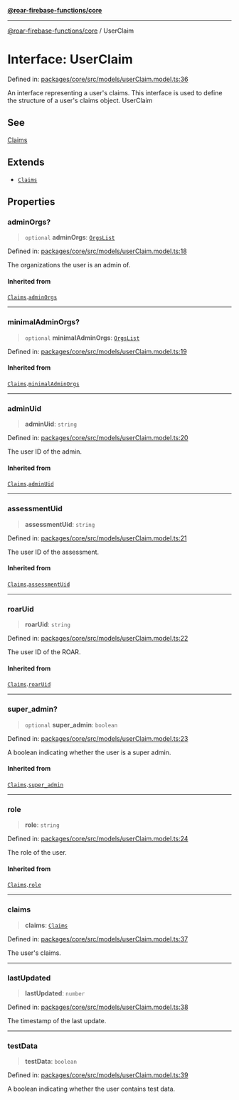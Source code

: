 [**@roar-firebase-functions/core**](../README.md)

---

[@roar-firebase-functions/core](../README.md) / UserClaim

# Interface: UserClaim

Defined in: [packages/core/src/models/userClaim.model.ts:36](https://github.com/yeatmanlab/roar-firebase-functions/blob/0fc701649174b7557e55644b1065be2fa3d3d7ca/packages/core/src/models/userClaim.model.ts#L36)

An interface representing a user's claims.
This interface is used to define the structure of a user's claims object.
UserClaim

## See

[Claims](Claims.md)

## Extends

- [`Claims`](Claims.md)

## Properties

### adminOrgs?

> `optional` **adminOrgs**: [`OrgsList`](OrgsList.md)

Defined in: [packages/core/src/models/userClaim.model.ts:18](https://github.com/yeatmanlab/roar-firebase-functions/blob/0fc701649174b7557e55644b1065be2fa3d3d7ca/packages/core/src/models/userClaim.model.ts#L18)

The organizations the user is an admin of.

#### Inherited from

[`Claims`](Claims.md).[`adminOrgs`](Claims.md#adminorgs)

---

### minimalAdminOrgs?

> `optional` **minimalAdminOrgs**: [`OrgsList`](OrgsList.md)

Defined in: [packages/core/src/models/userClaim.model.ts:19](https://github.com/yeatmanlab/roar-firebase-functions/blob/0fc701649174b7557e55644b1065be2fa3d3d7ca/packages/core/src/models/userClaim.model.ts#L19)

#### Inherited from

[`Claims`](Claims.md).[`minimalAdminOrgs`](Claims.md#minimaladminorgs)

---

### adminUid

> **adminUid**: `string`

Defined in: [packages/core/src/models/userClaim.model.ts:20](https://github.com/yeatmanlab/roar-firebase-functions/blob/0fc701649174b7557e55644b1065be2fa3d3d7ca/packages/core/src/models/userClaim.model.ts#L20)

The user ID of the admin.

#### Inherited from

[`Claims`](Claims.md).[`adminUid`](Claims.md#adminuid)

---

### assessmentUid

> **assessmentUid**: `string`

Defined in: [packages/core/src/models/userClaim.model.ts:21](https://github.com/yeatmanlab/roar-firebase-functions/blob/0fc701649174b7557e55644b1065be2fa3d3d7ca/packages/core/src/models/userClaim.model.ts#L21)

The user ID of the assessment.

#### Inherited from

[`Claims`](Claims.md).[`assessmentUid`](Claims.md#assessmentuid)

---

### roarUid

> **roarUid**: `string`

Defined in: [packages/core/src/models/userClaim.model.ts:22](https://github.com/yeatmanlab/roar-firebase-functions/blob/0fc701649174b7557e55644b1065be2fa3d3d7ca/packages/core/src/models/userClaim.model.ts#L22)

The user ID of the ROAR.

#### Inherited from

[`Claims`](Claims.md).[`roarUid`](Claims.md#roaruid)

---

### super_admin?

> `optional` **super_admin**: `boolean`

Defined in: [packages/core/src/models/userClaim.model.ts:23](https://github.com/yeatmanlab/roar-firebase-functions/blob/0fc701649174b7557e55644b1065be2fa3d3d7ca/packages/core/src/models/userClaim.model.ts#L23)

A boolean indicating whether the user is a super admin.

#### Inherited from

[`Claims`](Claims.md).[`super_admin`](Claims.md#super_admin)

---

### role

> **role**: `string`

Defined in: [packages/core/src/models/userClaim.model.ts:24](https://github.com/yeatmanlab/roar-firebase-functions/blob/0fc701649174b7557e55644b1065be2fa3d3d7ca/packages/core/src/models/userClaim.model.ts#L24)

The role of the user.

#### Inherited from

[`Claims`](Claims.md).[`role`](Claims.md#role)

---

### claims

> **claims**: [`Claims`](Claims.md)

Defined in: [packages/core/src/models/userClaim.model.ts:37](https://github.com/yeatmanlab/roar-firebase-functions/blob/0fc701649174b7557e55644b1065be2fa3d3d7ca/packages/core/src/models/userClaim.model.ts#L37)

The user's claims.

---

### lastUpdated

> **lastUpdated**: `number`

Defined in: [packages/core/src/models/userClaim.model.ts:38](https://github.com/yeatmanlab/roar-firebase-functions/blob/0fc701649174b7557e55644b1065be2fa3d3d7ca/packages/core/src/models/userClaim.model.ts#L38)

The timestamp of the last update.

---

### testData

> **testData**: `boolean`

Defined in: [packages/core/src/models/userClaim.model.ts:39](https://github.com/yeatmanlab/roar-firebase-functions/blob/0fc701649174b7557e55644b1065be2fa3d3d7ca/packages/core/src/models/userClaim.model.ts#L39)

A boolean indicating whether the user contains test data.

